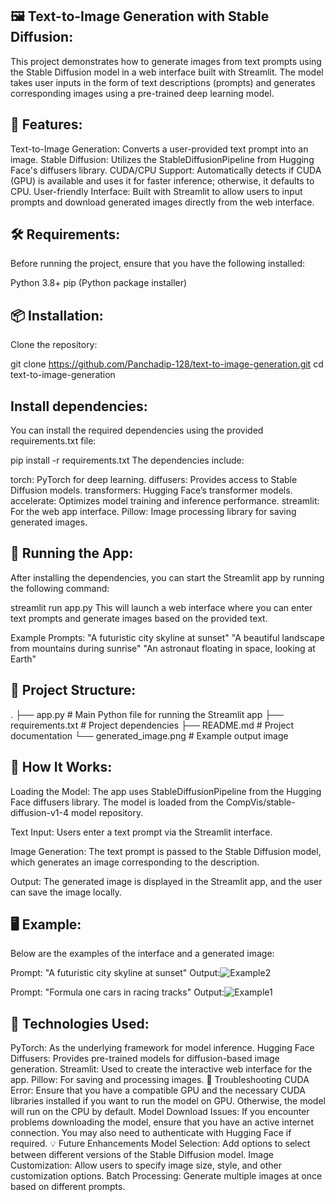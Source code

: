 🖼️ Text-to-Image Generation with Stable Diffusion:
----------------------------------------------------
This project demonstrates how to generate images from text prompts using the Stable Diffusion model in a web interface built with Streamlit. The model takes user inputs in the form of text descriptions (prompts) and generates corresponding images using a pre-trained deep learning model.

📝 Features:
--------------------
Text-to-Image Generation: Converts a user-provided text prompt into an image.
Stable Diffusion: Utilizes the StableDiffusionPipeline from Hugging Face's diffusers library.
CUDA/CPU Support: Automatically detects if CUDA (GPU) is available and uses it for faster inference; otherwise, it defaults to CPU.
User-friendly Interface: Built with Streamlit to allow users to input prompts and download generated images directly from the web interface.

🛠️ Requirements:
------------------
Before running the project, ensure that you have the following installed:

Python 3.8+
pip (Python package installer)

📦 Installation:
-----------------
Clone the repository:

git clone https://github.com/Panchadip-128/text-to-image-generation.git
cd text-to-image-generation

Install dependencies:
-----------------------

You can install the required dependencies using the provided requirements.txt file:

pip install -r requirements.txt
The dependencies include:

torch: PyTorch for deep learning.
diffusers: Provides access to Stable Diffusion models.
transformers: Hugging Face’s transformer models.
accelerate: Optimizes model training and inference performance.
streamlit: For the web app interface.
Pillow: Image processing library for saving generated images.

🚀 Running the App:
---------------------------
After installing the dependencies, you can start the Streamlit app by running the following command:

streamlit run app.py
This will launch a web interface where you can enter text prompts and generate images based on the provided text.

Example Prompts:
"A futuristic city skyline at sunset"
"A beautiful landscape from mountains during sunrise"
"An astronaut floating in space, looking at Earth"

📁 Project Structure:
----------------------

.
├── app.py               # Main Python file for running the Streamlit app
├── requirements.txt      # Project dependencies
├── README.md             # Project documentation
└── generated_image.png   # Example output image

🔧 How It Works:
-------------------
Loading the Model: The app uses StableDiffusionPipeline from the Hugging Face diffusers library. The model is loaded from the CompVis/stable-diffusion-v1-4 model repository.

Text Input: Users enter a text prompt via the Streamlit interface.

Image Generation: The text prompt is passed to the Stable Diffusion model, which generates an image corresponding to the description.

Output: The generated image is displayed in the Streamlit app, and the user can save the image locally.

🖥️ Example:
-------------
Below are the examples of the interface and a generated image:

Prompt: "A futuristic city skyline at sunset"
Output:![Example2](https://github.com/user-attachments/assets/026a3aa0-05f8-46fa-be43-52514df7b9d7)

Prompt: "Formula one cars in racing tracks"
Output:![Example1](https://github.com/user-attachments/assets/82d4854f-1042-4bc6-8f0b-92b844d883dc)



🧪 Technologies Used:
------------------------
PyTorch: As the underlying framework for model inference.
Hugging Face Diffusers: Provides pre-trained models for diffusion-based image generation.
Streamlit: Used to create the interactive web interface for the app.
Pillow: For saving and processing images.
🐞 Troubleshooting
CUDA Error: Ensure that you have a compatible GPU and the necessary CUDA libraries installed if you want to run the model on GPU. Otherwise, the model will run on the CPU by default.
Model Download Issues: If you encounter problems downloading the model, ensure that you have an active internet connection. You may also need to authenticate with Hugging Face if required.
💡 Future Enhancements
Model Selection: Add options to select between different versions of the Stable Diffusion model.
Image Customization: Allow users to specify image size, style, and other customization options.
Batch Processing: Generate multiple images at once based on different prompts.

